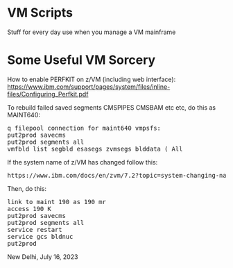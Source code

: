 # VM Scripts
Stuff for every day use when you manage a VM mainframe



      


# Some Useful VM Sorcery

How to enable PERFKIT on z/VM (including web interface): https://www.ibm.com/support/pages/system/files/inline-files/Configuring_Perfkit.pdf

To rebuild failed saved segments CMSPIPES CMSBAM etc etc, do this as MAINT640:
<pre>
q filepool connection for maint640 vmpsfs:
put2prod savecms
put2prod segments all
vmfbld list segbld esasegs zvmsegs blddata ( All
</pre>

If the system name of z/VM has changed follow this:

<pre>
https://www.ibm.com/docs/en/zvm/7.2?topic=system-changing-name-target
</pre>


Then, do this:
<pre>
link to maint 190 as 190 mr
access 190 K
put2prod savecms
put2prod segments all
service restart
service gcs bldnuc
put2prod
</pre>


New Delhi,  July 16, 2023    

